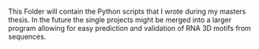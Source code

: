 This Folder will contain the Python scripts that I wrote during my masters thesis.
In the future the single projects might be merged into a larger program allowing for easy prediction and validation of RNA 3D motifs from sequences.
